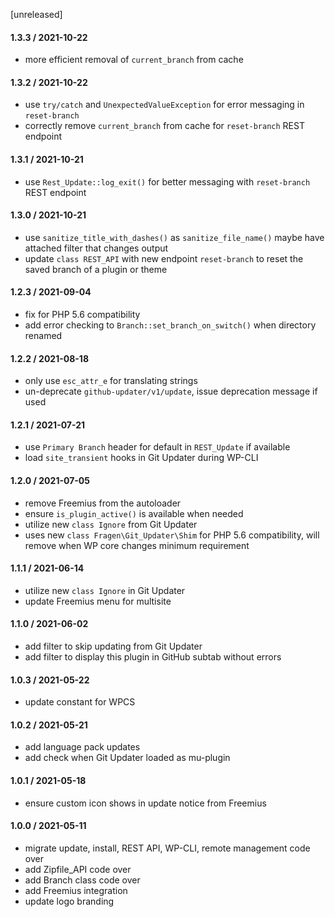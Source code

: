[unreleased]

#### 1.3.3 / 2021-10-22
* more efficient removal of `current_branch` from cache

#### 1.3.2 / 2021-10-22
* use `try/catch` and `UnexpectedValueException` for error messaging in `reset-branch`
* correctly remove `current_branch` from cache for `reset-branch` REST endpoint

#### 1.3.1 / 2021-10-21
* use `Rest_Update::log_exit()` for better messaging with `reset-branch` REST endpoint

#### 1.3.0 / 2021-10-21
* use `sanitize_title_with_dashes()` as `sanitize_file_name()` maybe have attached filter that changes output
* update `class REST_API` with new endpoint `reset-branch` to reset the saved branch of a plugin or theme

#### 1.2.3 / 2021-09-04
* fix for PHP 5.6 compatibility
* add error checking to `Branch::set_branch_on_switch()` when directory renamed

#### 1.2.2 / 2021-08-18
* only use `esc_attr_e` for translating strings
* un-deprecate `github-updater/v1/update`, issue deprecation message if used

#### 1.2.1 / 2021-07-21
* use `Primary Branch` header for default in `REST_Update` if available
* load `site_transient` hooks in Git Updater during WP-CLI

#### 1.2.0 / 2021-07-05
* remove Freemius from the autoloader
* ensure `is_plugin_active()` is available when needed
* utilize new `class Ignore` from Git Updater
* uses new `class Fragen\Git_Updater\Shim` for PHP 5.6 compatibility, will remove when WP core changes minimum requirement

#### 1.1.1 / 2021-06-14
* utilize new `class Ignore` in Git Updater
* update Freemius menu for multisite

#### 1.1.0 / 2021-06-02
* add filter to skip updating from Git Updater
* add filter to display this plugin in GitHub subtab without errors

#### 1.0.3 / 2021-05-22
* update constant for WPCS

#### 1.0.2 / 2021-05-21
* add language pack updates
* add check when Git Updater loaded as mu-plugin

#### 1.0.1 / 2021-05-18
* ensure custom icon shows in update notice from Freemius

#### 1.0.0 / 2021-05-11
* migrate update, install, REST API, WP-CLI, remote management code over
* add Zipfile_API code over
* add Branch class code over
* add Freemius integration
* update logo branding
